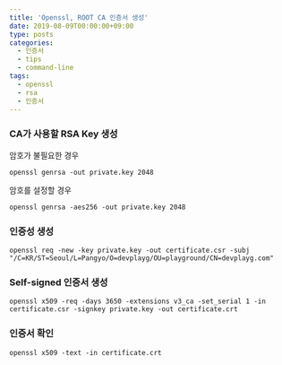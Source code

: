 ```yaml
---
title: 'Openssl, ROOT CA 인증서 생성'
date: 2019-08-09T00:00:00+09:00
type: posts
categories:
  - 인증서
  - tips
  - command-line
tags:
  - openssl
  - rsa
  - 인증서
---
```


### CA가 사용할 RSA Key 생성

암호가 불필요한 경우

    openssl genrsa -out private.key 2048

암호를 설정할 경우

    openssl genrsa -aes256 -out private.key 2048

### 인증성 생성

    openssl req -new -key private.key -out certificate.csr -subj "/C=KR/ST=Seoul/L=Pangyo/O=devplayg/OU=playground/CN=devplayg.com"

### Self-signed 인증서 생성

    openssl x509 -req -days 3650 -extensions v3_ca -set_serial 1 -in certificate.csr -signkey private.key -out certificate.crt 

### 인증서 확인

    openssl x509 -text -in certificate.crt
